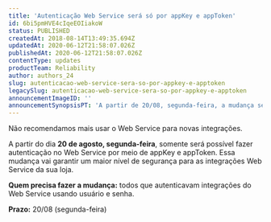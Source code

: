 ```yaml
---
title: 'Autenticação Web Service será só por appKey e appToken'
id: 6bi5pmHVE4cIqeEOIiakoW
status: PUBLISHED
createdAt: 2018-08-14T13:49:35.694Z
updatedAt: 2020-06-12T21:58:07.026Z
publishedAt: 2020-06-12T21:58:07.026Z
contentType: updates
productTeam: Reliability
author: authors_24
slug: autenticacao-web-service-sera-so-por-appkey-e-apptoken
legacySlug: autenticacao-web-service-sera-so-por-appkey-e-apptoken
announcementImageID: ''
announcementSynopsisPT: 'A partir de 20/08, segunda-feira, a mudança será feita para garantir mais segurança nas integrações Web Service.'
---
```


<div class="alert-danger" role="alert">Não recomendamos mais usar o Web Service para novas integrações.</div>

A partir do dia __20 de agosto, segunda-feira__, somente será possível fazer autenticação no Web Service por meio de appKey e appToken. Essa mudança vai garantir um maior nível de segurança para as integrações Web Service da sua loja.

__Quem precisa fazer a mudança:__ todos que autenticavam integrações do Web Service usando usuário e senha.

__Prazo:__ 20/08 (segunda-feira)

